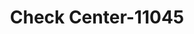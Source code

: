 ---
f_zip-code: 94560
f_state-code: CA
title: Check Center-11045
f_phone: 510-794-1099
f_city-only: Newark
f_address: 5710 Thornton Ave Newark
f_location-unique-id: '11045'
slug: check-center-11045
updated-on: '2024-05-30T13:46:58.046Z'
created-on: '2024-05-30T13:36:59.803Z'
published-on: '2024-05-30T13:54:32.469Z'
f_city-state: cms/city/newark-ca.md
f_company: cms/company/check-center.md
f_state: cms/state/california.md
layout: '[payday-loan].html'
tags: payday-loan
---